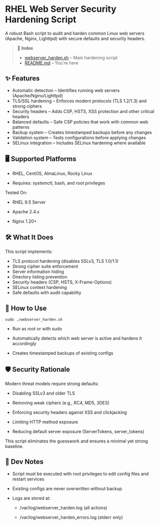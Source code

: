 # RHEL Web Server Security Hardening Script 

A robust Bash script to audit and harden common Linux web servers (Apache, Nginx, Lighttpd) with secure defaults and security headers.

>📄 **Index**
> - [webserver_harden.sh](../../scripting/linux/webserver_harden.sh) – Main hardening script
> - [README.md](./webserver_harden.md) – You're here

## ✨ Features
- Automatic detection – Identifies running web servers (Apache/Nginx/Lighttpd)
- TLS/SSL hardening – Enforces modern protocols (TLS 1.2/1.3) and strong ciphers
- Security headers – Adds CSP, HSTS, XSS protection and other critical headers
- Balanced defaults – Safe CSP policies that work with common web patterns
- Backup system – Creates timestamped backups before any changes
- Validation system – Tests configurations before applying changes
- SELinux integration – Includes SELinux hardening where available

## 🖥 Supported Platforms


- RHEL, CentOS, AlmaLinux, Rocky Linux

- Requires: systemctl, bash, and root privileges

Tested On:

- RHEL 9.5 Server

- Apache 2.4.x

- Nginx 1.20+

## 🛠 What It Does
This script implements:
- TLS protocol hardening (disables SSLv3, TLS 1.0/1.1)
- Strong cipher suite enforcement
- Server information hiding
- Directory listing prevention
- Security headers (CSP, HSTS, X-Frame-Options)
- SELinux context hardening
- Safe defaults with audit capability

## 🚀 How to Use
``` 
sudo ./webserver_harden.sh
```
- Run as root or with sudo

- Automatically detects which web server is active and hardens it accordingly

- Creates timestamped backups of existing configs


## 🛡 Security Rationale

Modern threat models require strong defaults:

- Disabling SSLv3 and older TLS

- Removing weak ciphers (e.g., RC4, MD5, 3DES)

- Enforcing security headers against XSS and clickjacking

- Limiting HTTP method exposure

- Reducing default server exposure (ServerTokens, server_tokens)

This script eliminates the guesswork and ensures a minimal yet strong baseline.

## 🧠 Dev Notes

- Script must be executed with root privileges to edit config files and restart services

- Existing configs are never overwritten without backup

- Logs are stored at:

    - /var/log/webserver_harden.log (all actions)

    - /var/log/webserver_harden_errors.log (stderr only)

